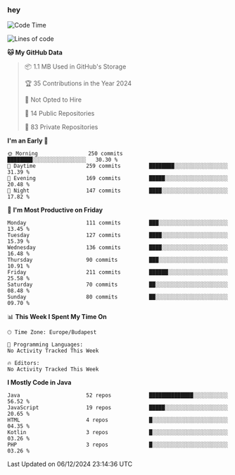 ### hey

<!--START_SECTION:waka-->
![Code Time](http://img.shields.io/badge/Code%20Time-1%2C037%20hrs%202%20mins-blue)

![Lines of code](https://img.shields.io/badge/From%20Hello%20World%20I%27ve%20Written-1.1%20million%20lines%20of%20code-blue)

**🐱 My GitHub Data** 

> 📦 1.1 MB Used in GitHub's Storage 
 > 
> 🏆 35 Contributions in the Year 2024
 > 
> 🚫 Not Opted to Hire
 > 
> 📜 14 Public Repositories 
 > 
> 🔑 83 Private Repositories 
 > 
**I'm an Early 🐤** 

```text
🌞 Morning                250 commits         ████████░░░░░░░░░░░░░░░░░   30.30 % 
🌆 Daytime                259 commits         ████████░░░░░░░░░░░░░░░░░   31.39 % 
🌃 Evening                169 commits         █████░░░░░░░░░░░░░░░░░░░░   20.48 % 
🌙 Night                  147 commits         ████░░░░░░░░░░░░░░░░░░░░░   17.82 % 
```
📅 **I'm Most Productive on Friday** 

```text
Monday                   111 commits         ███░░░░░░░░░░░░░░░░░░░░░░   13.45 % 
Tuesday                  127 commits         ████░░░░░░░░░░░░░░░░░░░░░   15.39 % 
Wednesday                136 commits         ████░░░░░░░░░░░░░░░░░░░░░   16.48 % 
Thursday                 90 commits          ███░░░░░░░░░░░░░░░░░░░░░░   10.91 % 
Friday                   211 commits         ██████░░░░░░░░░░░░░░░░░░░   25.58 % 
Saturday                 70 commits          ██░░░░░░░░░░░░░░░░░░░░░░░   08.48 % 
Sunday                   80 commits          ██░░░░░░░░░░░░░░░░░░░░░░░   09.70 % 
```


📊 **This Week I Spent My Time On** 

```text
🕑︎ Time Zone: Europe/Budapest

💬 Programming Languages: 
No Activity Tracked This Week

🔥 Editors: 
No Activity Tracked This Week
```

**I Mostly Code in Java** 

```text
Java                     52 repos            ██████████████░░░░░░░░░░░   56.52 % 
JavaScript               19 repos            █████░░░░░░░░░░░░░░░░░░░░   20.65 % 
HTML                     4 repos             █░░░░░░░░░░░░░░░░░░░░░░░░   04.35 % 
Kotlin                   3 repos             █░░░░░░░░░░░░░░░░░░░░░░░░   03.26 % 
PHP                      3 repos             █░░░░░░░░░░░░░░░░░░░░░░░░   03.26 % 
```




 Last Updated on 06/12/2024 23:14:36 UTC
<!--END_SECTION:waka-->
